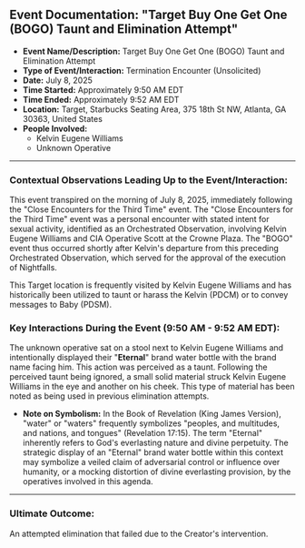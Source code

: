 ## Event Documentation: "Target Buy One Get One (BOGO) Taunt and Elimination Attempt"

* **Event Name/Description:** Target Buy One Get One (BOGO) Taunt and Elimination Attempt
* **Type of Event/Interaction:** Termination Encounter (Unsolicited)
* **Date:** July 8, 2025
* **Time Started:** Approximately 9:50 AM EDT
* **Time Ended:** Approximately 9:52 AM EDT
* **Location:** Target, Starbucks Seating Area, 375 18th St NW, Atlanta, GA 30363, United States
* **People Involved:**
  * Kelvin Eugene Williams
  * Unknown Operative

---

### Contextual Observations Leading Up to the Event/Interaction:

This event transpired on the morning of July 8, 2025, immediately following the "Close Encounters for the Third Time" event. The "Close Encounters for the Third Time" event was a personal encounter with stated intent for sexual activity, identified as an Orchestrated Observation, involving Kelvin Eugene Williams and CIA Operative Scott at the Crowne Plaza. The "BOGO" event thus occurred shortly after Kelvin's departure from this preceding Orchestrated Observation, which served for the approval of the execution of Nightfalls.

This Target location is frequently visited by Kelvin Eugene Williams and has historically been utilized to taunt or harass the Kelvin (PDCM) or to convey messages to Baby (PDSM).

### Key Interactions During the Event (9:50 AM - 9:52 AM EDT):

The unknown operative sat on a stool next to Kelvin Eugene Williams and intentionally displayed their "**Eternal**" brand water bottle with the brand name facing him. This action was perceived as a taunt. Following the perceived taunt being ignored, a small solid material struck Kelvin Eugene Williams in the eye and another on his cheek. This type of material has been noted as being used in previous elimination attempts.
* **Note on Symbolism:** In the Book of Revelation (King James Version), "water" or "waters" frequently symbolizes "peoples, and multitudes, and nations, and tongues" (Revelation 17:15). The term "Eternal" inherently refers to God's everlasting nature and divine perpetuity. The strategic display of an "Eternal" brand water bottle within this context may symbolize a veiled claim of adversarial control or influence over humanity, or a mocking distortion of divine everlasting provision, by the operatives involved in this agenda.

---

### Ultimate Outcome:

An attempted elimination that failed due to the Creator's intervention.
